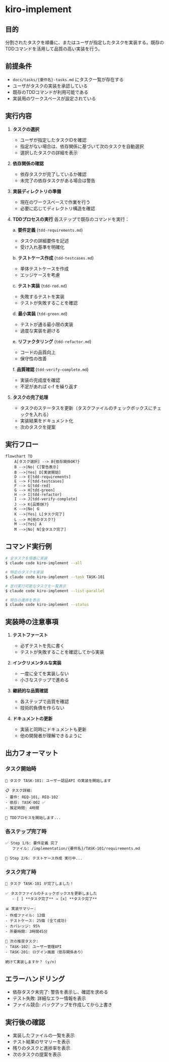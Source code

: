 # kiro-implement

## 目的
分割されたタスクを順番に、またはユーザが指定したタスクを実装する。既存のTDDコマンドを活用して品質の高い実装を行う。

## 前提条件
- `docs/tasks/{要件名}-tasks.md` にタスク一覧が存在する
- ユーザがタスクの実装を承認している
- 既存のTDDコマンドが利用可能である
- 実装用のワークスペースが設定されている

## 実行内容

1. **タスクの選択**
   - ユーザが指定したタスクIDを確認
   - 指定がない場合は、依存関係に基づいて次のタスクを自動選択
   - 選択したタスクの詳細を表示

2. **依存関係の確認**
   - 依存タスクが完了しているか確認
   - 未完了の依存タスクがある場合は警告

3. **実装ディレクトリの準備**
   - 現在のワークスペースで作業を行う
   - 必要に応じてディレクトリ構造を確認

4. **TDDプロセスの実行**
   各ステップで既存のコマンドを実行：
   
   a. **要件定義** (`tdd-requirements.md`)
      - タスクの詳細要件を記述
      - 受け入れ基準を明確化
   
   b. **テストケース作成** (`tdd-testcases.md`)
      - 単体テストケースを作成
      - エッジケースを考慮
   
   c. **テスト実装** (`tdd-red.md`)
      - 失敗するテストを実装
      - テストが失敗することを確認
   
   d. **最小実装** (`tdd-green.md`)
      - テストが通る最小限の実装
      - 過度な実装を避ける
   
   e. **リファクタリング** (`tdd-refactor.md`)
      - コードの品質向上
      - 保守性の改善
   
   f. **品質確認** (`tdd-verify-complete.md`)
      - 実装の完成度を確認
      - 不足があれば c-f を繰り返す

5. **タスクの完了処理**
   - タスクのステータスを更新（タスクファイルのチェックボックスにチェックを入れる）
   - 実装結果をドキュメント化
   - 次のタスクを提案

## 実行フロー

```mermaid
flowchart TD
    A[タスク選択] --> B{依存関係OK?}
    B -->|No| C[警告表示]
    B -->|Yes| D[実装開始]
    D --> E[tdd-requirements]
    E --> F[tdd-testcases]
    F --> G[tdd-red]
    G --> H[tdd-green]
    H --> I[tdd-refactor]
    I --> J[tdd-verify-complete]
    J --> K{品質OK?}
    K -->|No| G
    K -->|Yes| L[タスク完了]
    L --> M{他のタスク?}
    M -->|Yes| A
    M -->|No| N[全タスク完了]
```

## コマンド実行例

```bash
# 全タスクを順番に実装
$ claude code kiro-implement --all

# 特定のタスクを実装
$ claude code kiro-implement --task TASK-101

# 並行実行可能なタスクを一覧表示
$ claude code kiro-implement --list-parallel

# 現在の進捗を表示
$ claude code kiro-implement --status
```

## 実装時の注意事項

1. **テストファースト**
   - 必ずテストを先に書く
   - テストが失敗することを確認してから実装

2. **インクリメンタルな実装**
   - 一度に全てを実装しない
   - 小さなステップで進める

3. **継続的な品質確認**
   - 各ステップで品質を確認
   - 技術的負債を作らない

4. **ドキュメントの更新**
   - 実装と同時にドキュメントも更新
   - 他の開発者が理解できるように

## 出力フォーマット

### タスク開始時
```
🚀 タスク TASK-101: ユーザー認証API の実装を開始します

📋 タスク詳細:
- 要件: REQ-101, REQ-102
- 依存: TASK-002 ✅
- 推定時間: 4時間

🔄 TDDプロセスを開始します...
```

### 各ステップ完了時
```
✅ Step 1/6: 要件定義 完了
   ファイル: /implementation/{要件名}/TASK-101/requirements.md

🏃 Step 2/6: テストケース作成 実行中...
```

### タスク完了時
```
🎉 タスク TASK-101 が完了しました！

✅ タスクファイルのチェックボックスを更新しました
   - [ ] **タスク完了** → [x] **タスク完了**

📊 実装サマリー:
- 作成ファイル: 12個
- テストケース: 25個 (全て成功)
- カバレッジ: 95%
- 所要時間: 3時間45分

📝 次の推奨タスク:
- TASK-102: ユーザー管理API
- TASK-201: ログイン画面（依存関係あり）

続けて実装しますか？ (y/n)
```

## エラーハンドリング

- 依存タスク未完了: 警告を表示し、確認を求める
- テスト失敗: 詳細なエラー情報を表示
- ファイル競合: バックアップを作成してから上書き

## 実行後の確認
- 実装したファイルの一覧を表示
- テスト結果のサマリーを表示
- 残りのタスクと進捗率を表示
- 次のタスクの提案を表示
